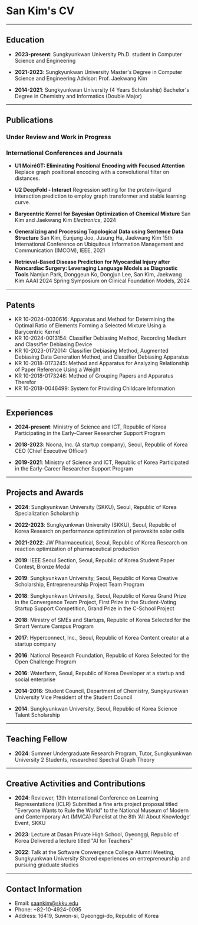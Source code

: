 # San Kim's CV

---

## Education
- **2023-present**: Sungkyunkwan University
   Ph.D. student in Computer Science and Engineering

- **2021-2023**: Sungkyunkwan University
   Master's Degree in Computer Science and Engineering
   Advisor: Prof. Jaekwang Kim

- **2014-2021**: Sungkyunkwan University (4 Years Scholarship)
   Bachelor's Degree in Chemistry and Informatics (Double Major)

---

## Publications

### Under Review and Work in Progress

### International Conferences and Journals

- **U1 MoiréGT: Eliminating Positional Encoding with Focused Attention**
   Replace graph positional encoding with a convolutional filter on distances.

- **U2 DeepFold - Interact**
   Regression setting for the protein-ligand interaction prediction to employ graph transformer and stable learning curve.

- **Barycentric Kernel for Bayesian Optimization of Chemical Mixture**
   San Kim and Jaekwang Kim
   *Electronics*, 2024

- **Generalizing and Processing Topological Data using Sentence Data Structure**
   San Kim, Eunjung Joo, Jusung Ha, Jaekwang Kim
   15th International Conference on Ubiquitous Information Management and Communication (IMCOM), IEEE, 2021

- **Retrieval-Based Disease Prediction for Myocardial Injury after Noncardiac Surgery: Leveraging Language Models as Diagnostic Tools**
   Namjun Park, Donggeun Ko, Dongjun Lee, San Kim, Jaekwang Kim
   AAAI 2024 Spring Symposium on Clinical Foundation Models, 2024

---

## Patents
- KR 10-2024-0030616: Apparatus and Method for Determining the Optimal Ratio of Elements Forming a Selected Mixture Using a Barycentric Kernel
- KR 10-2024-0013154: Classifier Debiasing Method, Recording Medium and Classifier Debiasing Device
- KR 10-2023-0172014: Classifier Debiasing Method, Augmented Debiasing Data Generation Method, and Classifier Debiasing Apparatus
- KR 10-2018-0173245: Method and Apparatus for Analyzing Relationship of Paper Reference Using a Weight
- KR 10-2018-0173246: Method of Grouping Papers and Apparatus Therefor
- KR 10-2018-0046499: System for Providing Childcare Information

---

## Experiences

- **2024-present**: Ministry of Science and ICT, Republic of Korea
   Participating in the Early-Career Researcher Support Program

- **2018-2023**: Noona, Inc. (A startup company), Seoul, Republic of Korea
   CEO (Chief Executive Officer)

- **2019-2021**: Ministry of Science and ICT, Republic of Korea
   Participated in the Early-Career Researcher Support Program

---

## Projects and Awards

- **2024**: Sungkyunkwan University (SKKU), Seoul, Republic of Korea
   Specialization Scholarship

- **2022-2023**: Sungkyunkwan University (SKKU), Seoul, Republic of Korea
   Research on performance optimization of perovskite solar cells

- **2021-2022**: JW Pharmaceutical, Seoul, Republic of Korea
   Research on reaction optimization of pharmaceutical production

- **2019**: IEEE Seoul Section, Seoul, Republic of Korea
   Student Paper Contest, Bronze Medal

- **2019**: Sungkyunkwan University, Seoul, Republic of Korea
   Creative Scholarship, Entrepreneurship Project Team Program

- **2018**: Sungkyunkwan University, Seoul, Republic of Korea
   Grand Prize in the Convergence Team Project, First Prize in the Student-Voting Startup Support Competition, Grand Prize in the C-School Project

- **2018**: Ministry of SMEs and Startups, Republic of Korea
   Selected for the Smart Venture Campus Program

- **2017**: Hyperconnect, Inc., Seoul, Republic of Korea
   Content creator at a startup company

- **2016**: National Research Foundation, Republic of Korea
   Selected for the Open Challenge Program

- **2016**: Waterfarm, Seoul, Republic of Korea
   Developer at a startup and social enterprise

- **2014-2016**: Student Council, Department of Chemistry, Sungkyunkwan University
   Vice President of the Student Council

- **2014**: Sungkyunkwan University, Seoul, Republic of Korea
   Science Talent Scholarship

---

## Teaching Fellow

- **2024**: Summer Undergraduate Research Program, Tutor, Sungkyunkwan University
   2 Students, researched Spectral Graph Theory

---

## Creative Activities and Contributions

- **2024**: Reviewer, 13th International Conference on Learning Representations (ICLR)
   Submitted a fine arts project proposal titled "Everyone Wants to Rule the World" to the National Museum of Modern and Contemporary Art (MMCA)
   Panelist at the 8th ‘All About Knowledge’ Event, SKKU

- **2023**: Lecture at Dasan Private High School, Gyeonggi, Republic of Korea
   Delivered a lecture titled "AI for Teachers"

- **2022**: Talk at the Software Convergence College Alumni Meeting, Sungkyunkwan University
   Shared experiences on entrepreneurship and pursuing graduate studies

---

## Contact Information
- Email: [saankim@skku.edu](mailto:saankim@skku.edu)
- Phone: +82-10-4924-0095
- Address: 16419, Suwon-si, Gyeonggi-do, Republic of Korea
